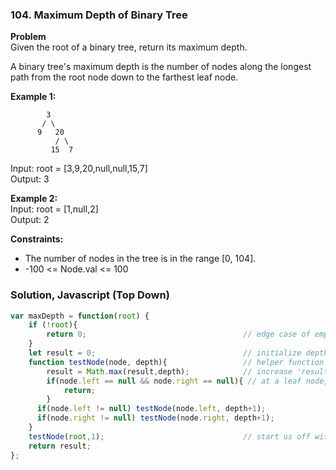 ### 104. Maximum Depth of Binary Tree

**Problem**\
Given the root of a binary tree, return its maximum depth.

A binary tree's maximum depth is the number of nodes along the longest path from the root node down to the farthest leaf node.

**Example 1:**
```
        3
       / \
      9   20
          / \
         15  7
```
Input: root = [3,9,20,null,null,15,7]\
Output: 3

**Example 2:**\
Input: root = [1,null,2]\
Output: 2

**Constraints:**
- The number of nodes in the tree is in the range [0, 104].
- -100 <= Node.val <= 100

### Solution, Javascript (Top Down)
```javascript
var maxDepth = function(root) {
    if (!root){
        return 0;                                   // edge case of empty tree
    }
    let result = 0;                                 // initialize depth result
    function testNode(node, depth){                 // helper function 'testNode'
        result = Math.max(result,depth);            // increase 'result' as needed based on this recursive call
        if(node.left == null && node.right == null){ // at a leaf node, can't go further down
            return;
        }
      if(node.left != null) testNode(node.left, depth+1);            
      if(node.right != null) testNode(node.right, depth+1);
    }
    testNode(root,1);                               // start us off with root node at level 1
    return result;
};
```